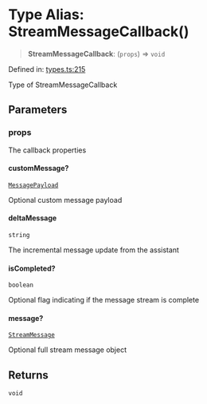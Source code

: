 # Type Alias: StreamMessageCallback()

> **StreamMessageCallback**: (`props`) => `void`

Defined in: [types.ts:215](https://github.com/GeoDaCenter/openassistant/blob/aa41155e698e0b65b1716140c0c14440cdd9d76a/packages/core/src/types.ts#L215)

Type of StreamMessageCallback

## Parameters

### props

The callback properties

#### customMessage?

[`MessagePayload`](MessagePayload.md)

Optional custom message payload

#### deltaMessage

`string`

The incremental message update from the assistant

#### isCompleted?

`boolean`

Optional flag indicating if the message stream is complete

#### message?

[`StreamMessage`](StreamMessage.md)

Optional full stream message object

## Returns

`void`
